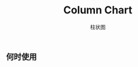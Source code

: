 ﻿---
category: Components
type: 图表
title: Column Chart
subtitle: 柱状图
cols: 1
cover: 
---



## 何时使用

